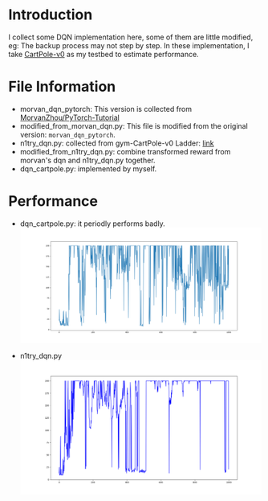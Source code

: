 # Introduction

I collect some DQN implementation here, some of them are little modified, eg: The backup process may not step by step.
In these implementation, I take [CartPole-v0](https://gym.openai.com/envs/CartPole-v0/) as my testbed to estimate performance.

# File Information
- morvan_dqn_pytorch: This version is collected from [MorvanZhou/PyTorch-Tutorial](https://github.com/MorvanZhou/PyTorch-Tutorial/blob/master/tutorial-contents/405_DQN_Reinforcement_learning.py)
- modified_from_morvan_dqn.py: This file is modified from the original version: `morvan_dqn_pytorch`.
- n1try_dqn.py: collected from gym-CartPole-v0 Ladder: [link](https://gym.openai.com/evaluations/eval_EIcM1ZBnQW2LBaFN6FY65g/)
- modified_from_n1try_dqn.py: combine transformed reward from morvan's dqn and n1try_dqn.py together.
- dqn_cartpole.py: implemented by myself.

# Performance
- dqn_cartpole.py: it periodly performs badly.
![dqb_cartpole](/result_diagram/dqn_cartpole.png)

- n1try_dqn.py
![n1try_dqn](/result_diagram/n1try.png)